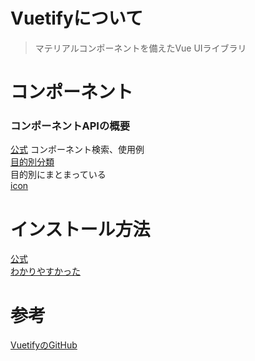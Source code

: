 # Vuetifyについて
>マテリアルコンポーネントを備えたVue UIライブラリ

# コンポーネント
### コンポーネントAPIの概要
[公式](https://vuetifyjs.com/ja/components/api-explorer/)
コンポーネント検索、使用例  
[目的別分類](https://re-engines.com/2019/12/26/vuetify/)  
目的別にまとまっている  
[icon](https://materialdesignicons.com/cdn/2.0.46/)


# インストール方法
[公式](https://vuetifyjs.com/ja/getting-started/quick-start/)  
[わかりやすかった](https://reffect.co.jp/vue/vuetify-first-time)

# 参考
[VuetifyのGitHub](https://github.com/vuetifyjs/vuetify)
